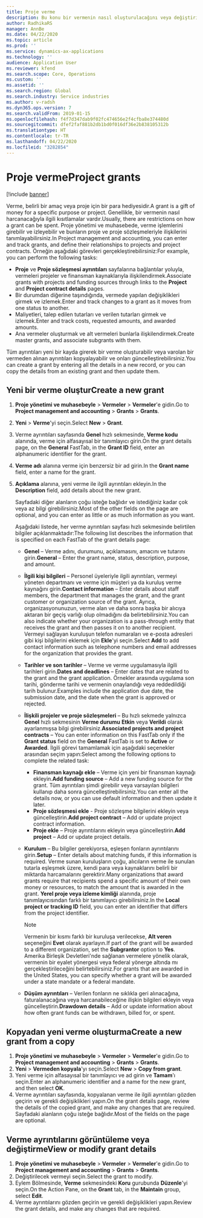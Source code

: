 ```yaml
---
title: Proje verme
description: Bu konu bir vermenin nasıl oluşturulacağını veya değiştirileceğini açıklar.
author: RadhikaRS
manager: AnnBe
ms.date: 04/22/2020
ms.topic: article
ms.prod: ''
ms.service: dynamics-ax-applications
ms.technology: ''
audience: Application User
ms.reviewer: kfend
ms.search.scope: Core, Operations
ms.custom: ''
ms.assetid: ''
ms.search.region: Global
ms.search.industry: Service industries
ms.author: v-radsh
ms.dyn365.ops.version: 7
ms.search.validFrom: 2019-01-15
ms.openlocfilehash: f4f7d347dab9f02fc474656e2f4cfba8e374480d
ms.sourcegitcommit: dfef2faf881b2db1bd0f016df36e2b838105312b
ms.translationtype: HT
ms.contentlocale: tr-TR
ms.lasthandoff: 04/22/2020
ms.locfileid: "3282854"
---
```

# <a name="project-grants"></a><span data-ttu-id="403fc-103">Proje verme</span><span class="sxs-lookup"><span data-stu-id="403fc-103">Project grants</span></span>

[!include [banner](../includes/banner.md)]

<span data-ttu-id="403fc-104">Verme, belirli bir amaç veya proje için bir para hediyesidir.</span><span class="sxs-lookup"><span data-stu-id="403fc-104">A grant is a gift of money for a specific purpose or project.</span></span> <span data-ttu-id="403fc-105">Genellikle, bir vermenin nasıl harcanacağıyla ilgili kısıtlamalar vardır.</span><span class="sxs-lookup"><span data-stu-id="403fc-105">Usually, there are restrictions on how a grant can be spent.</span></span> <span data-ttu-id="403fc-106">Proje yönetimi ve muhasebede, verme işlemlerini girebilir ve izleyebilir ve bunların proje ve proje sözleşmeleriyle ilişkilerini tanımlayabilirsiniz.</span><span class="sxs-lookup"><span data-stu-id="403fc-106">In Project management and accounting, you can enter and track grants, and define their relationships to projects and project contracts.</span></span> <span data-ttu-id="403fc-107">Örneğin aşağıdaki görevleri gerçekleştirebilirsiniz:</span><span class="sxs-lookup"><span data-stu-id="403fc-107">For example, you can perform the following tasks:</span></span>

- <span data-ttu-id="403fc-108">**Proje** ve **Proje sözleşmesi ayrıntıları** sayfalarına bağlantılar yoluyla, vermeleri projeler ve finansman kaynaklarıyla ilişkilendirmek.</span><span class="sxs-lookup"><span data-stu-id="403fc-108">Associate grants with projects and funding sources through links to the **Project** and **Project contract details** pages.</span></span>
- <span data-ttu-id="403fc-109">Bir durumdan diğerine taşındığında, vermede yapılan değişiklikleri girmek ve izlemek.</span><span class="sxs-lookup"><span data-stu-id="403fc-109">Enter and track changes to a grant as it moves from one status to another.</span></span>
- <span data-ttu-id="403fc-110">Maliyetleri, talep edilen tutarları ve verilen tutarları girmek ve izlemek.</span><span class="sxs-lookup"><span data-stu-id="403fc-110">Enter and track costs, requested amounts, and awarded amounts.</span></span>
- <span data-ttu-id="403fc-111">Ana vermeler oluşturmak ve alt vermeleri bunlarla ilişkilendirmek.</span><span class="sxs-lookup"><span data-stu-id="403fc-111">Create master grants, and associate subgrants with them.</span></span>

<span data-ttu-id="403fc-112">Tüm ayrıntıları yeni bir kayda girerek bir verme oluşturabilir veya varolan bir vermeden alınan ayrıntıları kopyalayabilir ve onları güncelleştirebilirsiniz.</span><span class="sxs-lookup"><span data-stu-id="403fc-112">You can create a grant by entering all the details in a new record, or you can copy the details from an existing grant and then update them.</span></span>

## <a name="create-a-new-grant"></a><span data-ttu-id="403fc-113">Yeni bir verme oluştur</span><span class="sxs-lookup"><span data-stu-id="403fc-113">Create a new grant</span></span>

1. <span data-ttu-id="403fc-114">**Proje yönetimi ve muhasebeyle** \> **Vermeler** \> **Vermeler**'e gidin.</span><span class="sxs-lookup"><span data-stu-id="403fc-114">Go to **Project management and accounting** \> **Grants** \> **Grants**.</span></span>
2. <span data-ttu-id="403fc-115">**Yeni** \> **Verme**'yi seçin.</span><span class="sxs-lookup"><span data-stu-id="403fc-115">Select **New** \> **Grant**.</span></span>
3. <span data-ttu-id="403fc-116">Verme ayrıntıları sayfasında **Genel** hızlı sekmesinde, **Verme kodu** alanında, verme için alfasayısal bir tanımlayıcı girin.</span><span class="sxs-lookup"><span data-stu-id="403fc-116">On the grant details page, on the **General** FastTab, in the **Grant ID** field, enter an alphanumeric identifier for the grant.</span></span>
4. <span data-ttu-id="403fc-117">**Verme adı** alanına verme için benzersiz bir ad girin.</span><span class="sxs-lookup"><span data-stu-id="403fc-117">In the **Grant name** field, enter a name for the grant.</span></span>
5. <span data-ttu-id="403fc-118">**Açıklama** alanına, yeni verme ile ilgili ayrıntıları ekleyin.</span><span class="sxs-lookup"><span data-stu-id="403fc-118">In the **Description** field, add details about the new grant.</span></span>

    <span data-ttu-id="403fc-119">Sayfadaki diğer alanların çoğu isteğe bağlıdır ve istediğiniz kadar çok veya az bilgi girebilirsiniz.</span><span class="sxs-lookup"><span data-stu-id="403fc-119">Most of the other fields on the page are optional, and you can enter as little or as much information as you want.</span></span>

    <span data-ttu-id="403fc-120">Aşağıdaki listede, her verme ayrıntıları sayfası hızlı sekmesinde belirtilen bilgiler açıklanmaktadır:</span><span class="sxs-lookup"><span data-stu-id="403fc-120">The following list describes the information that is specified on each FastTab of the grant details page:</span></span>

    - <span data-ttu-id="403fc-121">**Genel** – Verme adını, durumunu, açıklamasını, amacını ve tutarını girin.</span><span class="sxs-lookup"><span data-stu-id="403fc-121">**General** – Enter the grant name, status, description, purpose, and amount.</span></span>
    - <span data-ttu-id="403fc-122">**İlgili kişi bilgileri** – Personel üyeleriyle ilgili ayrıntıları, vermeyi yöneten departmanı ve verme için müşteri ya da kuruluş verme kaynağını girin.</span><span class="sxs-lookup"><span data-stu-id="403fc-122">**Contact information** – Enter details about staff members, the department that manages the grant, and the grant customer or organization source of the grant.</span></span> <span data-ttu-id="403fc-123">Ayrıca, organizasyonunuzun, verme alan ve daha sonra başka bir alıcıya aktaran bir geçiş varlığı olup olmadığını da belirtebilirsiniz.</span><span class="sxs-lookup"><span data-stu-id="403fc-123">You can also indicate whether your organization is a pass-through entity that receives the grant and then passes it on to another recipient.</span></span> <span data-ttu-id="403fc-124">Vermeyi sağlayan kuruluşun telefon numaraları ve e-posta adresleri gibi kişi bilgilerini eklemek için **Ekle**'yi seçin.</span><span class="sxs-lookup"><span data-stu-id="403fc-124">Select **Add** to add contact information such as telephone numbers and email addresses for the organization that provides the grant.</span></span>
    - <span data-ttu-id="403fc-125">**Tarihler ve son tarihler** – Verme ve verme uygulamasıyla ilgili tarihleri girin.</span><span class="sxs-lookup"><span data-stu-id="403fc-125">**Dates and deadlines** – Enter dates that are related to the grant and the grant application.</span></span> <span data-ttu-id="403fc-126">Örnekler arasında uygulama son tarihi, gönderme tarihi ve vermenin onaylandığı veya reddedildiği tarih bulunur.</span><span class="sxs-lookup"><span data-stu-id="403fc-126">Examples include the application due date, the submission date, and the date when the grant is approved or rejected.</span></span>
    - <span data-ttu-id="403fc-127">**İlişkili projeler ve proje sözleşmeleri** – Bu hızlı sekmede yalnızca **Genel** hızlı sekmesinin **Verme durumu** **Etkin** veya **Verildi** olarak ayarlanmışsa bilgi girebilirsiniz.</span><span class="sxs-lookup"><span data-stu-id="403fc-127">**Associated projects and project contracts** – You can enter information on this FastTab only if the **Grant status** field on the **General** FastTab is set to **Active** or **Awarded**.</span></span> <span data-ttu-id="403fc-128">İlgili görevi tamamlamak için aşağıdaki seçenekler arasından seçim yapın:</span><span class="sxs-lookup"><span data-stu-id="403fc-128">Select among the following options to complete the related task:</span></span>

        - <span data-ttu-id="403fc-129">**Finansman kaynağı ekle** – Verme için yeni bir finansman kaynağı ekleyin.</span><span class="sxs-lookup"><span data-stu-id="403fc-129">**Add funding source** – Add a new funding source for the grant.</span></span> <span data-ttu-id="403fc-130">Tüm ayrıntıları şimdi girebilir veya varsayılan bilgileri kullanıp daha sonra güncelleştirebilirsiniz.</span><span class="sxs-lookup"><span data-stu-id="403fc-130">You can enter all the details now, or you can use default information and then update it later.</span></span>
        - <span data-ttu-id="403fc-131">**Proje sözleşmesi ekle** - Proje sözleşme bilgilerini ekleyin veya güncelleştirin.</span><span class="sxs-lookup"><span data-stu-id="403fc-131">**Add project contract** – Add or update project contract information.</span></span>
        - <span data-ttu-id="403fc-132">**Proje ekle** – Proje ayrıntılarını ekleyin veya güncelleştirin.</span><span class="sxs-lookup"><span data-stu-id="403fc-132">**Add project** – Add or update project details.</span></span>

    - <span data-ttu-id="403fc-133">**Kurulum** – Bu bilgiler gerekiyorsa, eşleşen fonların ayrıntılarını girin.</span><span class="sxs-lookup"><span data-stu-id="403fc-133">**Setup** – Enter details about matching funds, if this information is required.</span></span> <span data-ttu-id="403fc-134">Verme sunan kuruluşların çoğu, alıcıların verme ile sunulan tutarla eşleşmek üzere, kendi para veya kaynaklarını belirli bir miktarda harcamalarını gerektirir.</span><span class="sxs-lookup"><span data-stu-id="403fc-134">Many organizations that award grants require that recipients spend a specific amount of their own money or resources, to match the amount that is awarded in the grant.</span></span> <span data-ttu-id="403fc-135">**Yerel proje veya izleme kimliği** alanında, proje tanımlayıcısından farklı bir tanımlayıcı girebilirsiniz.</span><span class="sxs-lookup"><span data-stu-id="403fc-135">In the **Local project or tracking ID** field, you can enter an identifier that differs from the project identifier.</span></span>

        > [!NOTE]
        > <span data-ttu-id="403fc-136">Vermenin bir kısmı farklı bir kuruluşa verilecekse, **Alt veren** seçeneğini **Evet** olarak ayarlayın.</span><span class="sxs-lookup"><span data-stu-id="403fc-136">If part of the grant will be awarded to a different organization, set the **Subgrantor** option to **Yes**.</span></span> <span data-ttu-id="403fc-137">Amerika Birleşik Devletleri'nde sağlanan vermelere yönelik olarak, vermenin bir eyalet yönergesi veya federal yönerge altında mı gerçekleştirileceğini belirtebilirsiniz.</span><span class="sxs-lookup"><span data-stu-id="403fc-137">For grants that are awarded in the United States, you can specify whether a grant will be awarded under a state mandate or a federal mandate.</span></span>

    - <span data-ttu-id="403fc-138">**Düşüm ayrıntıları** – Verilen fonların ne sıklıkla geri alınacağına, faturalanacağına veya harcanabileceğine ilişkin bilgileri ekleyin veya güncelleştirin.</span><span class="sxs-lookup"><span data-stu-id="403fc-138">**Drawdown details** – Add or update information about how often grant funds can be withdrawn, billed for, or spent.</span></span>

## <a name="create-a-new-grant-from-a-copy"></a><span data-ttu-id="403fc-139">Kopyadan yeni verme oluşturma</span><span class="sxs-lookup"><span data-stu-id="403fc-139">Create a new grant from a copy</span></span>

1. <span data-ttu-id="403fc-140">**Proje yönetimi ve muhasebeyle** \> **Vermeler** \> **Vermeler**'e gidin.</span><span class="sxs-lookup"><span data-stu-id="403fc-140">Go to **Project management and accounting** \> **Grants** \> **Grants**.</span></span>
2. <span data-ttu-id="403fc-141">**Yeni** \> **Vermeden kopyala**'yı seçin.</span><span class="sxs-lookup"><span data-stu-id="403fc-141">Select **New** \> **Copy from grant**.</span></span>
3. <span data-ttu-id="403fc-142">Yeni verme için alfasayısal bir tanımlayıcı ve ad girin ve **Tamam**'ı seçin.</span><span class="sxs-lookup"><span data-stu-id="403fc-142">Enter an alphanumeric identifier and a name for the new grant, and then select **OK**.</span></span>
4. <span data-ttu-id="403fc-143">Verme ayrıntıları sayfasında, kopyalanan verme ile ilgili ayrıntıları gözden geçirin ve gerekli değişiklikleri yapın.</span><span class="sxs-lookup"><span data-stu-id="403fc-143">On the grant details page, review the details of the copied grant, and make any changes that are required.</span></span> <span data-ttu-id="403fc-144">Sayfadaki alanların çoğu isteğe bağlıdır.</span><span class="sxs-lookup"><span data-stu-id="403fc-144">Most of the fields on the page are optional.</span></span>

## <a name="view-or-modify-grant-details"></a><span data-ttu-id="403fc-145">Verme ayrıntılarını görüntüleme veya değiştirme</span><span class="sxs-lookup"><span data-stu-id="403fc-145">View or modify grant details</span></span>

1. <span data-ttu-id="403fc-146">**Proje yönetimi ve muhasebeyle** \> **Vermeler** \> **Vermeler**'e gidin.</span><span class="sxs-lookup"><span data-stu-id="403fc-146">Go to **Project management and accounting** \> **Grants** \> **Grants**.</span></span>
2. <span data-ttu-id="403fc-147">Değiştirilecek vermeyi seçin.</span><span class="sxs-lookup"><span data-stu-id="403fc-147">Select the grant to modify.</span></span>
3. <span data-ttu-id="403fc-148">Eylem Bölmesinde, **Verme** sekmesindeki **Koru** gurubunda **Düzenle**'yi seçin.</span><span class="sxs-lookup"><span data-stu-id="403fc-148">On the Action Pane, on the **Grant** tab, in the **Maintain** group, select **Edit**.</span></span>
4. <span data-ttu-id="403fc-149">Verme ayrıntılarını gözden geçirin ve gerekli değişiklikleri yapın.</span><span class="sxs-lookup"><span data-stu-id="403fc-149">Review the grant details, and make any changes that are required.</span></span>
